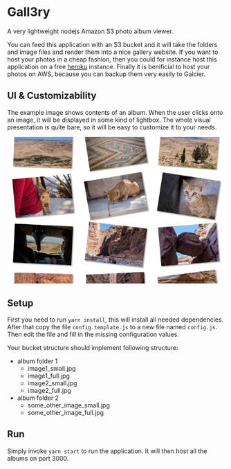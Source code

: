 # Gall3ry

A very lightweight nodejs Amazon S3 photo album viewer.

You can feed this application with an S3 bucket and it will take the folders and image files and render them into a nice gallery website. If you want to host your photos in a cheap fashion, then you could for instance host this application on a free [heroku](https://www.heroku.com/) instance. Finally it is benificial to host your photos on AWS, because you can backup them very easily to Galcier.

## UI & Customizability

The example image shows contents of an album. When the user clicks onto an image, it will be displayed in some kind of lightbox. The whole visual presentation is quite bare, so it will be easy to customize it to your needs.

<p align="center">
<img alt="preview of an album's content" src="example.png" />
</p>

## Setup

First you need to run `yarn install`, this will install all needed dependencies. After that copy the file `config.template.js` to a new file named `config.js`. Then edit the file and fill in the missing configuration values.

Your bucket structure should implement following structure:
- album folder 1
  - image1_small.jpg
  - image1_full.jpg
  - image2_small.jpg
  - image2_full.jpg
- album folder 2
  - some_other_image_small.jpg
  - some_other_image_full.jpg

## Run

Simply invoke `yarn start` to run the application. It will then host all the albums on port 3000.